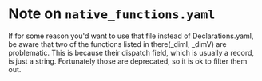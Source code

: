 # Note on `native_functions.yaml`

If for some reason you'd want to use that file instead of Declarations.yaml, be aware that two of the functions listed in there(_dimI, _dimV) are problematic. This is because their dispatch field, which is usually a record, is just a string. Fortunately those are deprecated, so it is ok to filter them out.
